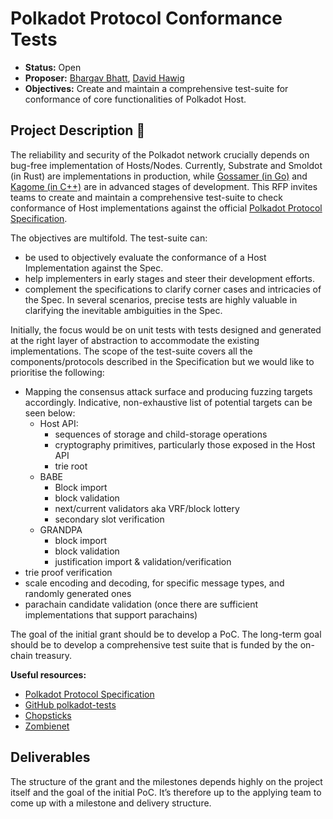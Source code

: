 # Polkadot Protocol Conformance Tests

* **Status:** Open
* **Proposer:** [Bhargav Bhatt](https://github.com/bhargavbh), [David Hawig](https://github.com/Noc2)
* **Objectives:** Create and maintain a comprehensive test-suite for conformance of core functionalities of Polkadot Host.

## Project Description :page_facing_up:  
The reliability and security of the Polkadot network crucially depends on bug-free implementation of Hosts/Nodes. Currently, Substrate and Smoldot (in Rust) are implementations in production, while [Gossamer (in Go)](https://github.com/ChainSafe/gossamer) and [Kagome (in C++)](https://github.com/soramitsu/kagome/) are in advanced stages of development. This RFP invites teams to create and maintain a comprehensive test-suite to check conformance of Host implementations against the official [Polkadot Protocol Specification](https://spec.polkadot.network/). 

The objectives are multifold. The test-suite can:
-  be used to objectively evaluate the conformance of a Host Implementation against the Spec. 
-  help implementers in early stages and steer their development efforts. 
-  complement the specifications to clarify corner cases and intricacies of the Spec. In several scenarios, precise tests are highly valuable in clarifying the inevitable ambiguities in the Spec. 

Initially, the focus would be on unit tests with tests designed and generated at the right layer of abstraction to accommodate the existing implementations. The scope of the test-suite covers all the components/protocols described in the Specification but we would like to prioritise the following:

- Mapping the consensus attack surface and producing fuzzing targets accordingly. Indicative, non-exhaustive list of potential targets can be seen below:
    - Host API: 
        - sequences of storage and child-storage operations
        - cryptography primitives, particularly those exposed in the Host API
        - trie root
    - BABE
        - Block import
        - block validation
        - next/current validators aka VRF/block lottery
        - secondary slot verification
    - GRANDPA
        - block import
        - block validation
        - justification import & validation/verification
- trie proof verification
- scale encoding and decoding, for specific message types, and randomly generated ones
- parachain candidate validation (once there are sufficient implementations that support parachains)

The goal of the initial grant should be to develop a PoC. The long-term goal should be to develop a comprehensive test suite that is funded by the on-chain treasury. 

**Useful resources:**
- [Polkadot Protocol Specification](https://spec.polkadot.network/)
- [GitHub polkadot-tests](https://github.com/w3f/polkadot-tests)
- [Chopsticks](https://github.com/AcalaNetwork/chopsticks)
- [Zombienet](https://github.com/paritytech/zombienet) 

## Deliverables

The structure of the grant and the milestones depends highly on the project itself and the goal of the initial PoC. It’s therefore up to the applying team to come up with a milestone and delivery structure. 


